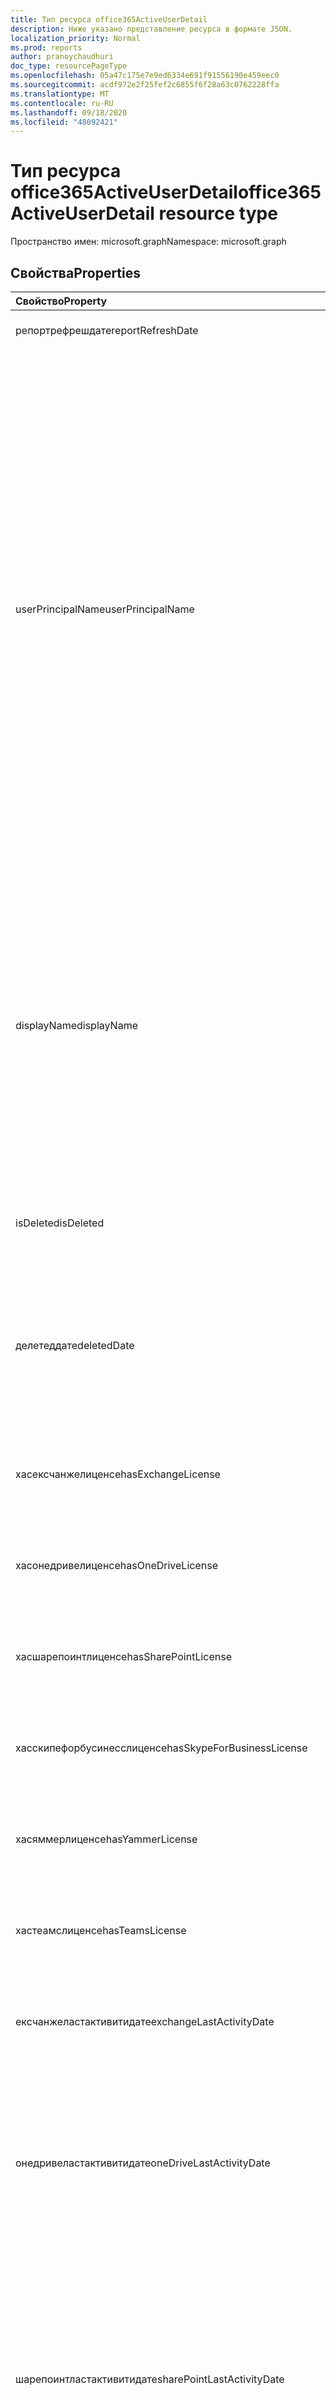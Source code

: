 ```yaml
---
title: Тип ресурса office365ActiveUserDetail
description: Ниже указано представление ресурса в формате JSON.
localization_priority: Normal
ms.prod: reports
author: pranoychaudhuri
doc_type: resourcePageType
ms.openlocfilehash: 05a47c175e7e9ed6334e691f91556190e459eec0
ms.sourcegitcommit: acdf972e2f25fef2c6855f6f28a63c0762228ffa
ms.translationtype: MT
ms.contentlocale: ru-RU
ms.lasthandoff: 09/18/2020
ms.locfileid: "48092421"
---
```

# <a name="office365activeuserdetail-resource-type"></a><span data-ttu-id="34f21-103">Тип ресурса office365ActiveUserDetail</span><span class="sxs-lookup"><span data-stu-id="34f21-103">office365ActiveUserDetail resource type</span></span>

<span data-ttu-id="34f21-104">Пространство имен: microsoft.graph</span><span class="sxs-lookup"><span data-stu-id="34f21-104">Namespace: microsoft.graph</span></span>

## <a name="properties"></a><span data-ttu-id="34f21-105">Свойства</span><span class="sxs-lookup"><span data-stu-id="34f21-105">Properties</span></span>

| <span data-ttu-id="34f21-106">Свойство</span><span class="sxs-lookup"><span data-stu-id="34f21-106">Property</span></span>                          | <span data-ttu-id="34f21-107">Тип</span><span class="sxs-lookup"><span data-stu-id="34f21-107">Type</span></span>              | <span data-ttu-id="34f21-108">Описание</span><span class="sxs-lookup"><span data-stu-id="34f21-108">Description</span></span>                              |
| :-------------------------------- | :---------------- | ---------------------------------------- |
| <span data-ttu-id="34f21-109">репортрефрешдате</span><span class="sxs-lookup"><span data-stu-id="34f21-109">reportRefreshDate</span></span>                 | <span data-ttu-id="34f21-110">Дата</span><span class="sxs-lookup"><span data-stu-id="34f21-110">Date</span></span>              | <span data-ttu-id="34f21-111">Самая поздняя дата контента.</span><span class="sxs-lookup"><span data-stu-id="34f21-111">The latest date of the content.</span></span>          |
| <span data-ttu-id="34f21-112">userPrincipalName</span><span class="sxs-lookup"><span data-stu-id="34f21-112">userPrincipalName</span></span>                 | <span data-ttu-id="34f21-113">String</span><span class="sxs-lookup"><span data-stu-id="34f21-113">String</span></span>            | <span data-ttu-id="34f21-114">Имя участника-пользователя.</span><span class="sxs-lookup"><span data-stu-id="34f21-114">The user principal name (UPN) of the user.</span></span> <span data-ttu-id="34f21-115">Это имя для входа через Интернет по стандарту RFC 822.</span><span class="sxs-lookup"><span data-stu-id="34f21-115">The UPN is an Internet-style login name for the user based on the Internet standard RFC 822.</span></span> <span data-ttu-id="34f21-116">В соответствии с соглашением оно должно указывать на имя пользователя для электронной почты.</span><span class="sxs-lookup"><span data-stu-id="34f21-116">By convention, this should map to the user's email name.</span></span> <span data-ttu-id="34f21-117">Общий формат: псевдоним@домен. При этом домен должен входить в коллекцию проверенных доменов клиента.</span><span class="sxs-lookup"><span data-stu-id="34f21-117">The general format is alias@domain, where domain must be present in the tenant’s collection of verified domains.</span></span> <span data-ttu-id="34f21-118">Это свойство обязательно указывать при создании пользователя.</span><span class="sxs-lookup"><span data-stu-id="34f21-118">This property is required when a user is created.</span></span> |
| <span data-ttu-id="34f21-119">displayName</span><span class="sxs-lookup"><span data-stu-id="34f21-119">displayName</span></span>                       | <span data-ttu-id="34f21-120">String</span><span class="sxs-lookup"><span data-stu-id="34f21-120">String</span></span>            | <span data-ttu-id="34f21-121">Имя пользователя, отображаемое в адресной книге.</span><span class="sxs-lookup"><span data-stu-id="34f21-121">The name displayed in the address book for the user.</span></span> <span data-ttu-id="34f21-122">Обычно это сочетание имени, отчества и фамилии пользователя.</span><span class="sxs-lookup"><span data-stu-id="34f21-122">This is usually the combination of the user's first name, middle initial, and last name.</span></span> <span data-ttu-id="34f21-123">Это свойство необходимо указывать при создании пользователя. Его невозможно удалить при обновлении.</span><span class="sxs-lookup"><span data-stu-id="34f21-123">This property is required when a user is created and it cannot be cleared during updates.</span></span> |
| <span data-ttu-id="34f21-124">isDeleted</span><span class="sxs-lookup"><span data-stu-id="34f21-124">isDeleted</span></span>                         | <span data-ttu-id="34f21-125">Boolean</span><span class="sxs-lookup"><span data-stu-id="34f21-125">Boolean</span></span>           | <span data-ttu-id="34f21-126">Указывает, был ли этот пользователь удален или обратимо удален.</span><span class="sxs-lookup"><span data-stu-id="34f21-126">Whether this user has been deleted or soft deleted.</span></span> |
| <span data-ttu-id="34f21-127">делетеддате</span><span class="sxs-lookup"><span data-stu-id="34f21-127">deletedDate</span></span>                       | <span data-ttu-id="34f21-128">Дата</span><span class="sxs-lookup"><span data-stu-id="34f21-128">Date</span></span>              | <span data-ttu-id="34f21-129">Дата, когда произошел сбой операции удаления.</span><span class="sxs-lookup"><span data-stu-id="34f21-129">The date when the delete operation happened.</span></span> <span data-ttu-id="34f21-130">Значение по умолчанию — "null", если пользователь не был удален.</span><span class="sxs-lookup"><span data-stu-id="34f21-130">Default value is "null" when the user has not been deleted.</span></span> |
| <span data-ttu-id="34f21-131">хасексчанжелиценсе</span><span class="sxs-lookup"><span data-stu-id="34f21-131">hasExchangeLicense</span></span>                | <span data-ttu-id="34f21-132">Boolean</span><span class="sxs-lookup"><span data-stu-id="34f21-132">Boolean</span></span>           | <span data-ttu-id="34f21-133">Назначено ли пользователю лицензию на Exchange.</span><span class="sxs-lookup"><span data-stu-id="34f21-133">Whether the user has been assigned an Exchange license.</span></span> |
| <span data-ttu-id="34f21-134">хасонедривелиценсе</span><span class="sxs-lookup"><span data-stu-id="34f21-134">hasOneDriveLicense</span></span>                | <span data-ttu-id="34f21-135">Boolean</span><span class="sxs-lookup"><span data-stu-id="34f21-135">Boolean</span></span>           | <span data-ttu-id="34f21-136">Назначена ли пользователю лицензия на OneDrive.</span><span class="sxs-lookup"><span data-stu-id="34f21-136">Whether the user has been assigned a OneDrive license.</span></span> |
| <span data-ttu-id="34f21-137">хасшарепоинтлиценсе</span><span class="sxs-lookup"><span data-stu-id="34f21-137">hasSharePointLicense</span></span>              | <span data-ttu-id="34f21-138">Boolean</span><span class="sxs-lookup"><span data-stu-id="34f21-138">Boolean</span></span>           | <span data-ttu-id="34f21-139">Назначена ли пользователю лицензия SharePoint.</span><span class="sxs-lookup"><span data-stu-id="34f21-139">Whether the user has been assigned a SharePoint license.</span></span> |
| <span data-ttu-id="34f21-140">хасскипефорбусинесслиценсе</span><span class="sxs-lookup"><span data-stu-id="34f21-140">hasSkypeForBusinessLicense</span></span>        | <span data-ttu-id="34f21-141">Boolean</span><span class="sxs-lookup"><span data-stu-id="34f21-141">Boolean</span></span>           | <span data-ttu-id="34f21-142">Назначено ли пользователю лицензию Skype для бизнеса.</span><span class="sxs-lookup"><span data-stu-id="34f21-142">Whether the user has been assigned a Skype For Business license.</span></span> |
| <span data-ttu-id="34f21-143">хасяммерлиценсе</span><span class="sxs-lookup"><span data-stu-id="34f21-143">hasYammerLicense</span></span>                  | <span data-ttu-id="34f21-144">Boolean</span><span class="sxs-lookup"><span data-stu-id="34f21-144">Boolean</span></span>           | <span data-ttu-id="34f21-145">Назначена ли пользователю лицензия Yammer.</span><span class="sxs-lookup"><span data-stu-id="34f21-145">Whether the user has been assigned a Yammer license.</span></span> |
| <span data-ttu-id="34f21-146">хастеамслиценсе</span><span class="sxs-lookup"><span data-stu-id="34f21-146">hasTeamsLicense</span></span>                   | <span data-ttu-id="34f21-147">Boolean</span><span class="sxs-lookup"><span data-stu-id="34f21-147">Boolean</span></span>           | <span data-ttu-id="34f21-148">Назначена ли пользователю лицензия Teams.</span><span class="sxs-lookup"><span data-stu-id="34f21-148">Whether the user has been assigned a Teams license.</span></span> |
| <span data-ttu-id="34f21-149">ексчанжеластактивитидате</span><span class="sxs-lookup"><span data-stu-id="34f21-149">exchangeLastActivityDate</span></span>          | <span data-ttu-id="34f21-150">Дата</span><span class="sxs-lookup"><span data-stu-id="34f21-150">Date</span></span>              | <span data-ttu-id="34f21-151">Дата последнего считывания или отправки электронной почты пользователем.</span><span class="sxs-lookup"><span data-stu-id="34f21-151">The date when user last read or sent email.</span></span> |
| <span data-ttu-id="34f21-152">онедривеластактивитидате</span><span class="sxs-lookup"><span data-stu-id="34f21-152">oneDriveLastActivityDate</span></span>          | <span data-ttu-id="34f21-153">Дата</span><span class="sxs-lookup"><span data-stu-id="34f21-153">Date</span></span>              | <span data-ttu-id="34f21-154">Дата, когда пользователь последний раз просматривал или редактировал файлы, общие файлы внутренне или внешне или синхронизированные файлы.</span><span class="sxs-lookup"><span data-stu-id="34f21-154">The date when user last viewed or edited files, shared files internally or externally, or synced files.</span></span> |
| <span data-ttu-id="34f21-155">шарепоинтластактивитидате</span><span class="sxs-lookup"><span data-stu-id="34f21-155">sharePointLastActivityDate</span></span>        | <span data-ttu-id="34f21-156">Дата</span><span class="sxs-lookup"><span data-stu-id="34f21-156">Date</span></span>              | <span data-ttu-id="34f21-157">Дата, когда пользователь последний раз просматривал или редактировал файлы, общие файлы внутренне или внешне, синхронизированные файлы или просмотренные страницы SharePoint.</span><span class="sxs-lookup"><span data-stu-id="34f21-157">The date when user last viewed or edited files, shared files internally or externally, synced files, or viewed SharePoint pages.</span></span> |
| <span data-ttu-id="34f21-158">скипефорбусинессластактивитидате</span><span class="sxs-lookup"><span data-stu-id="34f21-158">skypeForBusinessLastActivityDate</span></span>  | <span data-ttu-id="34f21-159">Дата</span><span class="sxs-lookup"><span data-stu-id="34f21-159">Date</span></span>              | <span data-ttu-id="34f21-160">Дата последнего упорядочения или участие пользователя в конференциях или присоединяемых одноранговых сеансов.</span><span class="sxs-lookup"><span data-stu-id="34f21-160">The date when user last organized or participated in conferences, or joined peer-to-peer sessions.</span></span> |
| <span data-ttu-id="34f21-161">яммерластактивитидате</span><span class="sxs-lookup"><span data-stu-id="34f21-161">yammerLastActivityDate</span></span>            | <span data-ttu-id="34f21-162">Дата</span><span class="sxs-lookup"><span data-stu-id="34f21-162">Date</span></span>              | <span data-ttu-id="34f21-163">Дата последнего опубликованного, прочитанного или понравившиего пользователю сообщения.</span><span class="sxs-lookup"><span data-stu-id="34f21-163">The date when user last posted, read, or liked message.</span></span> |
| <span data-ttu-id="34f21-164">теамсластактивитидате</span><span class="sxs-lookup"><span data-stu-id="34f21-164">teamsLastActivityDate</span></span>             | <span data-ttu-id="34f21-165">Дата</span><span class="sxs-lookup"><span data-stu-id="34f21-165">Date</span></span>              | <span data-ttu-id="34f21-166">Дата последнего отправления пользователем сообщений в каналах группы, отправленных сообщений в сеансах частного чата или участие в собраниях или вызовах.</span><span class="sxs-lookup"><span data-stu-id="34f21-166">The date when user last posted messages in team channels, sent messages in private chat sessions, or participated in meetings or calls.</span></span> |
| <span data-ttu-id="34f21-167">ексчанжелиценсеассигндате</span><span class="sxs-lookup"><span data-stu-id="34f21-167">exchangeLicenseAssignDate</span></span>         | <span data-ttu-id="34f21-168">Дата</span><span class="sxs-lookup"><span data-stu-id="34f21-168">Date</span></span>              | <span data-ttu-id="34f21-169">Последняя дата, когда пользователю назначена лицензия на Exchange.</span><span class="sxs-lookup"><span data-stu-id="34f21-169">The last date when the user was assigned an Exchange license.</span></span> |
| <span data-ttu-id="34f21-170">онедривелиценсеассигндате</span><span class="sxs-lookup"><span data-stu-id="34f21-170">oneDriveLicenseAssignDate</span></span>         | <span data-ttu-id="34f21-171">Дата</span><span class="sxs-lookup"><span data-stu-id="34f21-171">Date</span></span>              | <span data-ttu-id="34f21-172">Последняя дата, когда пользователю назначена лицензия на OneDrive.</span><span class="sxs-lookup"><span data-stu-id="34f21-172">The last date when the user was assigned a OneDrive license.</span></span> |
| <span data-ttu-id="34f21-173">шарепоинтлиценсеассигндате</span><span class="sxs-lookup"><span data-stu-id="34f21-173">sharePointLicenseAssignDate</span></span>       | <span data-ttu-id="34f21-174">Дата</span><span class="sxs-lookup"><span data-stu-id="34f21-174">Date</span></span>              | <span data-ttu-id="34f21-175">Последняя дата, когда пользователю назначена лицензия SharePoint.</span><span class="sxs-lookup"><span data-stu-id="34f21-175">The last date when the user was assigned a SharePoint license.</span></span> |
| <span data-ttu-id="34f21-176">скипефорбусинесслиценсеассигндате</span><span class="sxs-lookup"><span data-stu-id="34f21-176">skypeForBusinessLicenseAssignDate</span></span> | <span data-ttu-id="34f21-177">Дата</span><span class="sxs-lookup"><span data-stu-id="34f21-177">Date</span></span>              | <span data-ttu-id="34f21-178">Последняя дата, когда пользователю назначена лицензия Skype для бизнеса.</span><span class="sxs-lookup"><span data-stu-id="34f21-178">The last date when the user was assigned a Skype For Business license.</span></span> |
| <span data-ttu-id="34f21-179">яммерлиценсеассигндате</span><span class="sxs-lookup"><span data-stu-id="34f21-179">yammerLicenseAssignDate</span></span>           | <span data-ttu-id="34f21-180">Дата</span><span class="sxs-lookup"><span data-stu-id="34f21-180">Date</span></span>              | <span data-ttu-id="34f21-181">Последняя дата, когда пользователю назначена лицензия Yammer.</span><span class="sxs-lookup"><span data-stu-id="34f21-181">The last date when the user was assigned a Yammer license.</span></span> |
| <span data-ttu-id="34f21-182">теамслиценсеассигндате</span><span class="sxs-lookup"><span data-stu-id="34f21-182">teamsLicenseAssignDate</span></span>            | <span data-ttu-id="34f21-183">Дата</span><span class="sxs-lookup"><span data-stu-id="34f21-183">Date</span></span>              | <span data-ttu-id="34f21-184">Последняя дата, когда пользователю назначена лицензия Teams.</span><span class="sxs-lookup"><span data-stu-id="34f21-184">The last date when the user was assigned a Teams license.</span></span> |
| <span data-ttu-id="34f21-185">ассигнедпродуктс</span><span class="sxs-lookup"><span data-stu-id="34f21-185">assignedProducts</span></span>                  | <span data-ttu-id="34f21-186">Коллекция String</span><span class="sxs-lookup"><span data-stu-id="34f21-186">String collection</span></span> | <span data-ttu-id="34f21-187">Все продукты, назначенные пользователю.</span><span class="sxs-lookup"><span data-stu-id="34f21-187">All the products assigned for the user.</span></span>  |

## <a name="json-representation"></a><span data-ttu-id="34f21-188">Представление в формате JSON</span><span class="sxs-lookup"><span data-stu-id="34f21-188">JSON representation</span></span>

<span data-ttu-id="34f21-189">Ниже указано представление ресурса в формате JSON.</span><span class="sxs-lookup"><span data-stu-id="34f21-189">The following is a JSON representation of the resource.</span></span>

<!-- {
  "blockType": "resource",
  "@odata.type": "microsoft.graph.office365ActiveUserDetail"
} -->

```json
{
  "reportRefreshDate": "Date", 
  "userPrincipalName": "String", 
  "displayName": "String", 
  "isDeleted": true, 
  "deletedDate": "Date", 
  "hasExchangeLicense": true, 
  "hasOneDriveLicense": true, 
  "hasSharePointLicense": true, 
  "hasSkypeForBusinessLicense": true, 
  "hasYammerLicense": true, 
  "hasTeamsLicense": true, 
  "exchangeLastActivityDate": "Date", 
  "oneDriveLastActivityDate": "Date", 
  "sharePointLastActivityDate": "Date", 
  "skypeForBusinessLastActivityDate": "Date", 
  "yammerLastActivityDate": "Date", 
  "teamsLastActivityDate": "Date", 
  "exchangeLicenseAssignDate": "Date", 
  "oneDriveLicenseAssignDate": "Date", 
  "sharePointLicenseAssignDate": "Date", 
  "skypeForBusinessLicenseAssignDate": "Date", 
  "yammerLicenseAssignDate": "Date", 
  "teamsLicenseAssignDate": "Date", 
  "assignedProducts": ["String"]
}
```


